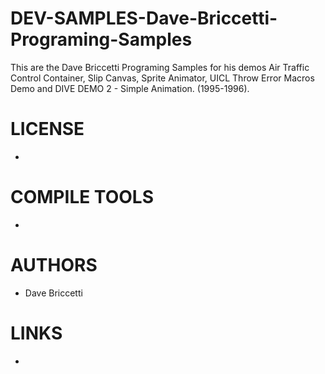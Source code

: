 DEV-SAMPLES-Dave-Briccetti-Programing-Samples
=============================================

This are the Dave Briccetti Programing Samples for his demos Air Traffic Control Container, Slip Canvas, Sprite Animator, UICL Throw Error Macros Demo and DIVE DEMO 2 - Simple Animation. (1995-1996).

LICENSE
===============
* 

COMPILE TOOLS
===============
* 

AUTHORS
===============
* Dave Briccetti

LINKS
===============
* 
